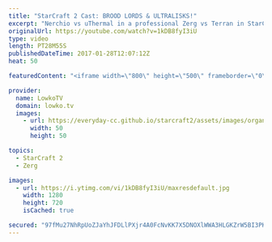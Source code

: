 ```yaml
---
title: "StarCraft 2 Cast: BROOD LORDS & ULTRALISKS!"
excerpt: "Nerchio vs uThermal in a professional Zerg vs Terran in StarCraft 2. Subscribe for more videos: http://lowko.tv/youtube More StarCraft 2 Casts: https://goo.gl/t6g7aW  A macro focused game of StarCraft 2. While Nerchio opens up very aggressively with Ravagers and Roaches, the defense of uThermal is near"
originalUrl: https://youtube.com/watch?v=1kDB8fyI3iU
type: video
length: PT28M55S
publishedDateTime: 2017-01-28T12:07:12Z
heat: 50

featuredContent: "<iframe width=\"800\" height=\"500\" frameborder=\"0\" src=\"https://www.youtube.com/embed/1kDB8fyI3iU\" allow=\"accelerometer; autoplay; encrypted-media; gyroscope; picture-in-picture\" allowfullscreen></iframe>"

provider:
  name: LowkoTV
  domain: lowko.tv
  images:
    - url: https://everyday-cc.github.io/starcraft2/assets/images/organizations/lowko.tv-50x50.jpg
      width: 50
      height: 50

topics:
  - StarCraft 2
  - Zerg

images:
  - url: https://i.ytimg.com/vi/1kDB8fyI3iU/maxresdefault.jpg
    width: 1280
    height: 720
    isCached: true

secured: "97fMu27NhRpUoZJaYhJFDLlPXjr4A0FcNvKK7X5DNOXlWWA3HLGKZrW5BI3PKhM6I2gyROBxqdkFN5rlUbUYCUCFC4Si5TgPVfg0N+9vCOIvBtt6QjTglI/RGo5v7s57QsjUtz0Oqn54sLBjJcPfTXgaTwSTcVZWp/sPXufxPwBjDojyjsMmWXl7zpkxVhZnt6Qt7w8U6FHm1IEgtW4M3H3TRBTg70yqFy5R7Bv78EGKhwnkoZl/PNz2YSlhYgb1Oe19kgsVBJIfqNydW+LMeExd3W++X5RtQf2QnatCxWg2sRIf9a9IMRZPrlplhs0HrWSik253Hm4Tq4GamFkbRTdec4kgoFeiJwErn8B3JsMaPo5qKgB0mO7x0CgTo2H1HVvwY2IJfIg1bXrIOzotaMMaQ2eoreILjnjc1A7QFdPkyH9gBk3oo0hCDNKX6Xjf;0WIvIRJuc7uU6sOtLDUHdw=="
---
```



